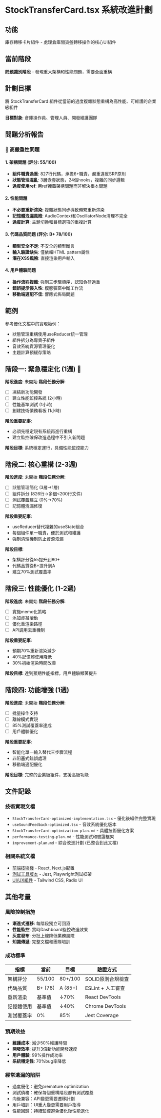 # StockTransferCard.tsx 系統改進計劃

## 功能
庫存轉移卡片組件 - 處理倉庫間貨盤轉移操作的核心UI組件

## 當前階段
**問題識別階段** - 發現重大架構和性能問題，需要全面重構

## 計劃目標
將 StockTransferCard 組件從當前的過度複雜狀態重構為高性能、可維護的企業級組件

**目標對象**: 倉庫操作員、管理人員、開發維護團隊

## 問題分析報告

### 🔴 高嚴重性問題

#### 1. 架構問題 (評分: 55/100)
- **組件職責過重**: 827行代碼，承擔6+職責，嚴重違反SRP原則
- **狀態管理混亂**: 3層嵌套狀態，24個hooks，複雜的同步邏輯
- **過度使用ref**: 用ref掩蓋架構問題而非解決根本問題

#### 2. 性能問題
- **不必要重新渲染**: 複雜狀態同步導致頻繁重新渲染
- **記憶體洩漏風險**: AudioContext和OscillatorNode清理不完全
- **過度計算**: 主題切換和目標選項的重複計算

#### 3. 代碼品質問題 (評分: B+ 78/100)
- **類型安全不足**: 不安全的類型斷言
- **輸入驗證缺失**: 僅依賴HTML pattern屬性
- **潛在XSS風險**: 直接渲染用戶輸入

#### 4. 用戶體驗問題
- **操作流程複雜**: 強制三步驟順序，認知負荷過重
- **錯誤提示侵入性**: 模態彈窗中斷工作流
- **移動端適配不佳**: 響應式佈局問題

## 範例
參考優化文檔中的實現範例：
- 狀態管理重構使用useReducer統一管理
- 組件拆分為專責子組件
- 音效系統資源管理優化
- 主題計算預緩存策略

## 階段一: 緊急穩定化 (1週) 🚨
**階段進度**: 未開始
**階段任務分解**:
- [ ] 凍結新功能開發
- [ ] 建立性能監控系統 (2小時)
- [ ] 性能基準測試 (1小時)
- [ ] 創建技術債務看板 (1小時)

**階段重要記事**:
- 必須先穩定現有系統再進行重構
- 建立監控確保改進過程中不引入新問題

**階段目標**: 系統穩定運行，具備性能監控能力

## 階段二: 核心重構 (2-3週)
**階段進度**: 未開始
**階段任務分解**:
- [ ] 狀態管理簡化 (3層→1層)
- [ ] 組件拆分 (826行→多個<200行文件)
- [ ] 測試覆蓋建立 (0%→70%)
- [ ] 記憶體洩漏修復

**階段重要記事**:
- useReducer替代複雜的useState組合
- 每個組件單一職責，便於測試和維護
- 強制清理機制防止資源洩漏

**階段目標**: 
- 架構評分從55提升到80+
- 代碼品質從B+提升到A
- 建立70%測試覆蓋率

## 階段三: 性能優化 (1-2週)
**階段進度**: 未開始
**階段任務分解**:
- [ ] 實施memo化策略
- [ ] 添加虛擬滾動
- [ ] 優化重渲染路徑
- [ ] API調用去重機制

**階段重要記事**:
- 預期70%重新渲染減少
- 40%記憶體使用降低
- 30%初始渲染時間改善

**階段目標**: 達到預期性能指標，用戶體驗顯著提升

## 階段四: 功能增強 (1週)
**階段進度**: 未開始
**階段任務分解**:
- [ ] 批量操作支持
- [ ] 離線模式實現  
- [ ] 85%測試覆蓋率達成
- [ ] 用戶體驗優化

**階段重要記事**:
- 智能化單一輸入替代三步驟流程
- 非阻塞式錯誤處理
- 移動端適配優化

**階段目標**: 完整的企業級組件，支援高級功能

## 文件記錄

### 技術實現文檔
- `StockTransferCard-optimized-implementation.tsx` - 優化後組件完整實現
- `useSoundFeedback-optimized.tsx` - 音效系統優化版本
- `StockTransferCard-optimization-plan.md` - 具體技術優化方案
- `performance-testing-plan.md` - 性能測試和驗證框架
- `improvement-plan.md` - 綜合改進計劃 (已整合到此文檔)

### 相關系統文檔  
- [前端技術棧](../../TechStack/FrontEnd.md) - React, Next.js配置
- [測試工具版本](../../TechStack/Testing.md) - Jest, Playwright測試框架
- [UI/UX組件](../../TechStack/UI-UX.md) - Tailwind CSS, Radix UI

## 其他考量

### 風險控制措施
- **漸進式遷移**: 每階段獨立可回滾
- **性能監控**: 實時Dashboard監控改進效果  
- **灰度發布**: 分批上線降低業務風險
- **知識傳遞**: 完整文檔和團隊培訓

### 成功標準
| 指標 | 當前 | 目標 | 驗證方式 |
|------|------|------|----------|
| 架構評分 | 55/100 | 80+/100 | SOLID原則合規檢查 |
| 代碼品質 | B+ (78) | A (85+) | ESLint + 人工審查 |  
| 重新渲染 | 基準值 | ↓70% | React DevTools |
| 記憶體使用 | 基準值 | ↓40% | Chrome DevTools |
| 測試覆蓋率 | 0% | 85% | Jest Coverage |

### 預期效益
- **維護成本**: 減少50%維護時間
- **開發效率**: 提升3倍新功能開發速度  
- **用戶體驗**: 99%操作成功率
- **系統穩定性**: 70%bug率降低

### 經常遺漏的陷阱
- 過度優化：避免premature optimization
- 測試債務：確保每個重構階段都有測試覆蓋
- 向後兼容：API變更需要遷移計劃
- 用戶培訓：UI重大變更需要用戶指導
- 性能回歸：持續監控避免優化後性能退化